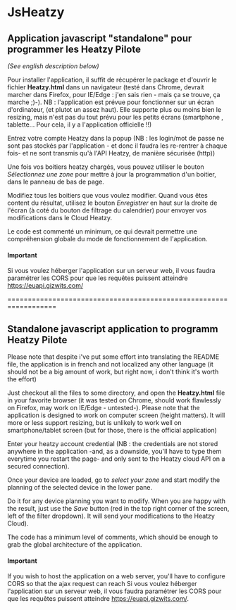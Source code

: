 # JsHeatzy
## Application javascript "standalone" pour programmer les Heatzy Pilote
*(See english description below)*

Pour installer l'application, il suffit de récupérer le package et d'ouvrir le fichier **Heatzy.html** dans un navigateur (testé dans Chrome, devrait marcher dans Firefox, pour IE/Edge : j'en sais rien - mais ça se trouve, ça marche ;)-).
NB : l'application est prévue pour fonctionner sur un écran d'ordinateur, (et plutot un assez haut). Elle supporte plus ou moins bien le resizing, mais n'est pas du tout prévu pour les petits écrans (smartphone , tablette... Pour cela, il y a l'application officielle !!)

Entrez votre compte Heatzy dans la popup (NB : les login/mot de passe ne sont pas stockés par l'application - et donc il faudra les re-rentrer à chaque fois- et ne sont transmis qu'à l'API Heatzy, de manière sécurisée (http))

Une fois vos boitiers heatzy chargés, vous pouvez utiliser le bouton *Sélectionnez une zone* pour mettre à jour la programmation d'un boitier, dans le panneau de bas de page.

Modifiez tous les boitiers que vous voulez modifier.
Quand vous êtes content du résultat, utilisez le bouton *Enregistrer* en haut sur la droite de l'écran (à coté du bouton de filtrage du calendrier) pour envoyer vos modifications dans le Cloud Heatzy.


Le code est commenté un minimum, ce qui devrait permettre une compréhension globale du mode de fonctionnement de l'application.

#### Important
Si vous voulez héberger l'application sur un serveur web, il vous faudra paramétrer les CORS pour que les requêtes puissent atteindre https://euapi.gizwits.com/

==================================================================
## Standalone javascript application to programm Heatzy Pilote
Please note that despite i've put some effort into translating the README file, the application is in french and not localized any other language (it should not be a big amount of work, but right now, i don't think it's worth the effort)

Just checkout all the files to some directory, and open the **Heatzy.html** file in your favorite browser (it was tested on Chrome, should work flawlessly on Firefox, may work on IE/Edge - untested-).
Please note that the application is designed to work on computer screen (height matters). It will more or less support resizing, but is unlikely to work well on smartphone/tablet screen (but for those, there is the official application)

Enter your heatzy account credential (NB : the credentials are not stored anywhere in the application -and, as a downside, you'll have to type them everytime you restart the page- and only sent to the Heatzy cloud API on a secured connection).

Once your device are loaded, go to *select your zone* and start modify the planning of the selected device in the lower pane.

Do it for any device planning you want to modify.
When you are happy with the result, just use the *Save* button (red in the top right corner of the screen, left of the filter dropdown). It will send your modifications to the Heatzy Cloud).

The code has a minimum level of comments, which should be enough to grab the global architecture of the application.

#### Important
If you wish to host the application on a web server, you'll have to configure CORS so that the ajax request can reach Si vous voulez héberger l'application sur un serveur web, il vous faudra paramétrer les CORS pour que les requêtes puissent atteindre https://euapi.gizwits.com/.
